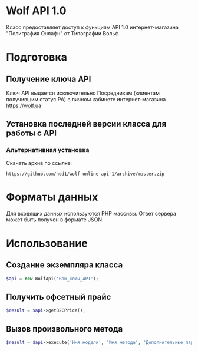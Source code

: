 # Wolf API 1.0
Класс предоставляет доступ к функциям API 1.0 интернет-магазина "Полиграфия Онлафн" от Типографии Вольф

# Подготовка
## Получение ключа API
Ключ API выдается исключительно Посредникам (клиентам получившим статус РА) в личном кабинете интернет-магазина https://wolf.ua
## Установка последней версии класса для работы с API
### Альтернативная установка
Скачать архив по ссылке:
```
https://github.com/hdd1/wolf-online-api-1/archive/master.zip
```
# Форматы данных
Для входящих данных используются PHP массивы.
Ответ сервера может быть получен в формате JSON.
# Использование
## Создание экземпляра класса
```php
$api = new WolfApi('Ваш_ключ_API');
```
## Получить офсетный прайс
```php
$result = $api->getB2CPrice();
```
## Вызов произвольного метода
```php
$result = $api->execute('Имя_модели', 'Имя_метода', 'Дополнительные_параметры');
```


